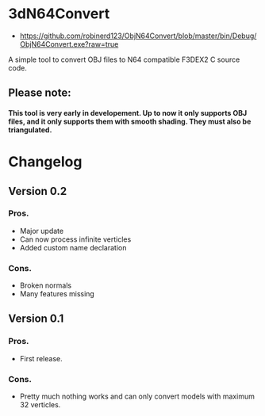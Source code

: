 # 3dN64Convert

* https://github.com/robinerd123/ObjN64Convert/blob/master/bin/Debug/ObjN64Convert.exe?raw=true

A simple tool to convert OBJ files to N64 compatible F3DEX2 C source code.

## Please note:

#### This tool is very early in developement. Up to now it only supports OBJ files, and it only supports them with smooth shading. They must also be triangulated.

# Changelog

## Version 0.2

### Pros.

* Major update
* Can now process infinite verticles
* Added custom name declaration

### Cons.

* Broken normals
* Many features missing

## Version 0.1

### Pros.

* First release. 

### Cons.

* Pretty much nothing works and can only convert models with maximum 32 verticles.
